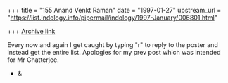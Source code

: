 +++
title = "155 Anand Venkt Raman"
date = "1997-01-27"
upstream_url = "https://list.indology.info/pipermail/indology/1997-January/006801.html"

+++
[Archive link](https://list.indology.info/pipermail/indology/1997-January/006801.html)

Every now and again I get caught by typing "r" to reply to the poster
and instead get the entire list.  Apologies for my prev post which was
intended for Mr Chatterjee.

- &




